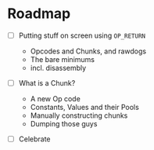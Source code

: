 # Roadmap

- [ ] Putting stuff on screen using `OP_RETURN`
    - Opcodes and Chunks, and rawdogs
    - The bare minimums
    - incl. disassembly

- [ ] What is a Chunk?
    - A new Op code
    - Constants, Values and their Pools
    - Manually constructing chunks
    - Dumping those guys

- [ ] Celebrate
